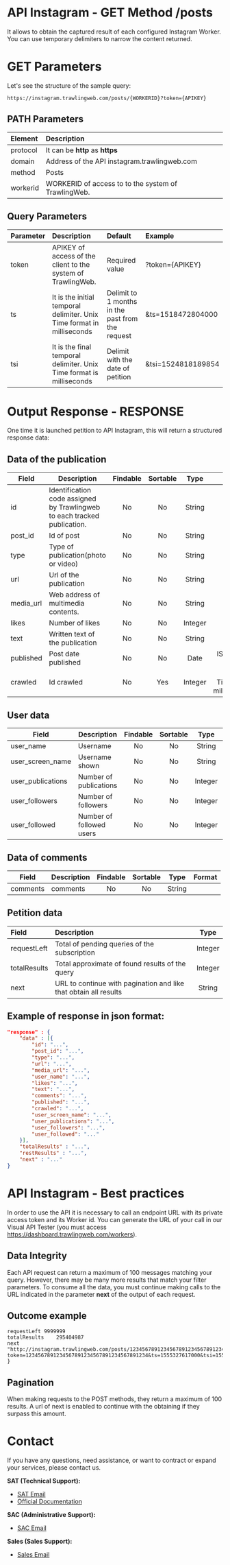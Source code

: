 # API Instagram - GET Method /posts

It allows to obtain the captured result of each configured Instagram Worker.
You can use temporary delimiters to narrow the content returned.

# GET Parameters

Let's see the structure of the sample query:

```
https://instagram.trawlingweb.com/posts/{WORKERID}?token={APIKEY}
```

## PATH Parameters

| Element  | Description                                         |
| :------- | :-------------------------------------------------- |
| protocol | It can be **http** as **https**                     |
| domain   | Address of the API instagram.trawlingweb.com        |
| method   | Posts                                               |
| workerid | WORKERID of access to to the system of TrawlingWeb. |

## Query Parameters

| Parameter | Description                                                            | Default                                          | Example            |
| :-------- | :--------------------------------------------------------------------- | :----------------------------------------------- | :----------------- |
| token     | APIKEY of access of the client to the system of TrawlingWeb.           | Required value                                   | ?token={APIKEY}    |
| ts        | It is the initial temporal delimiter. Unix Time format in milliseconds | Delimit to 1 months in the past from the request | &ts=1518472804000  |
| tsi       | It is the final temporal delimiter. Unix Time format is milliseconds   | Delimit with the date of petition                | &tsi=1524818189854 |

# Output Response - RESPONSE

One time it is launched petition to API Instagram, this will return a structured response data:

## Data of the publication

| Field     | Description                                                              | Findable | Sortable |  Type   |           Format            |
| --------- | ------------------------------------------------------------------------ | :------: | :------: | :-----: | :-------------------------: |
| id        | Identification code assigned by Trawlingweb to each tracked publication. |    No    |    No    | String  |                             |
| post_id   | Id of post                                                               |    No    |    No    | String  |                             |
| type      | Type of publication(photo or video)                                      |    No    |    No    | String  |                             |
| url       | Url of the publication                                                   |    No    |    No    | String  |                             |
| media_url | Web address of multimedia contents.                                      |    No    |    No    | String  |                             |
| likes     | Number of likes                                                          |    No    |    No    | Integer |                             |
| text      | Written text of the publication                                          |    No    |    No    | String  |                             |
| published | Post date published                                                      |    No    |    No    |  Date   |        ISO 8601-UTC         |
| crawled   | Id crawled                                                               |    No    |   Yes    | Integer | UNIX Timestamp milisegundos |

## User data

| Field             | Description              | Findable | Sortable |  Type   | Format |
| ----------------- | ------------------------ | :------: | :------: | :-----: | :----: |
| user_name         | Username                 |    No    |    No    | String  |        |
| user_screen_name  | Username shown           |    No    |    No    | String  |        |
| user_publications | Number of publications   |    No    |    No    | Integer |        |
| user_followers    | Number of followers      |    No    |    No    | Integer |        |
| user_followed     | Number of followed users |    No    |    No    | Integer |        |

## Data of comments

| Field    | Description | Findable | Sortable |  Type  | Format |
| -------- | ----------- | :------: | :------: | :----: | :----: |
| comments | comments    |    No    |    No    | String |        |

## Petition data

| Field        | Description                                                      |  Type   |
| :----------- | :--------------------------------------------------------------- | :-----: |
| requestLeft  | Total of pending queries of the subscription                     | Integer |
| totalResults | Total approximate of found results of the query                  | Integer |
| next         | URL to continue with pagination and like that obtain all results | String  |

## Example of response in json format:

```json
"response" : {
    "data" : [{
        "id": "...",
        "post_id": "...",
        "type": "...",
        "url": "...",
        "media_url": "...",
        "user_name": "...",
        "likes": "...",
        "text": "...",
        "comments": "...",
        "published": "...",
        "crawled": "...",
        "user_screen_name": "...",
        "user_publications": "...",
        "user_followers": "...",
        "user_followed": "..."
    }],
    "totalResults" : "...",
    "restResults" : "...",
    "next" : "..."
}
```

# API Instagram - Best practices

In order to use the API it is necessary to call an endpoint URL with its private access token and its Worker id.
You can generate the URL of your call in our Visual API Tester (you must access https://dashboard.trawlingweb.com/workers).

## Data Integrity

Each API request can return a maximum of 100 messages matching your query. However, there may be many more results that match your filter parameters. To consume all the data, you must continue making calls to the URL indicated in the parameter **next** of the output of each request.

## Outcome example

```
requestLeft	9999999
totalResults	295404987
next	"http://instagram.trawlingweb.com/posts/1234567891234567891234567891234567.123456789?token=1234567891234567891234567891234567891234&ts=1555327617000&tsi=1554076800000"
}
```

## Pagination

When making requests to the POST methods, they return a maximum of 100 results. A url of next is enabled to continue with the obtaining if they surpass this amount.

# Contact

If you have any questions, need assistance, or want to contract or expand your services, please contact us.

**SAT (Technical Support):**
- [SAT Email](mailto:support@trawlingweb.com)
- [Official Documentation](https://docs.trawlingweb.com)

**SAC (Administrative Support):**
- [SAC Email](mailto:gestion@trawlingweb.com)

**Sales (Sales Support):**
- [Sales Email](mailto:sales@trawlingweb.com)

